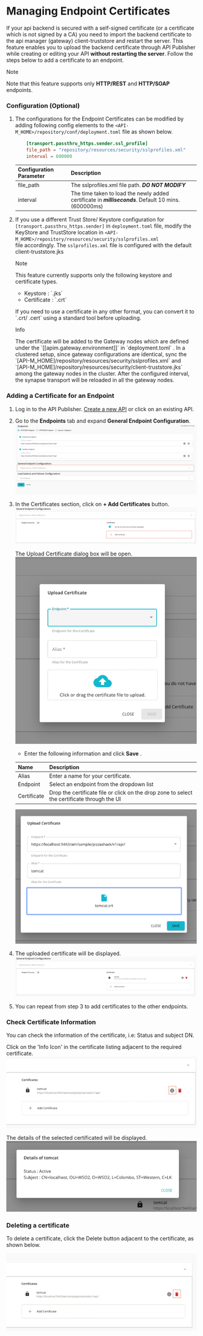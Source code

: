 # Managing Endpoint Certificates

If your api backend is secured with a self-signed certificate (or a certificate which is not signed by a CA) you need to
 import the backend certificate to the api manager (gateway) client-truststore and restart the server. This feature
  enables you to upload the backend certificate through API Publisher while creating or editing your API **without
   restarting the server**. Follow the steps below to add a certificate to an endpoint. 
    
   <html>
        <div class="admonition note">
            <p class="admonition-title">Note</p>
            <p>Note that this feature supports only <b>HTTP/REST</b> and <b>HTTP/SOAP</b> endpoints.
            </p>
        </div> 
   </html>

### Configuration (Optional)

1.  The configurations for the Endpoint Certificates can be modified by adding following config elements to the 
 `<API-M_HOME>/repository/conf/deployment.toml` file as shown below. 
    ``` toml
        [transport.passthru_https.sender.ssl_profile]
        file_path = "repository/resources/security/sslprofiles.xml"
        interval = 600000
    ```
    
    | Configuration Parameter        | Description|
    |-------------|---------------------------------------------------|
    | file_path   | The sslprofiles.xml file path. ***DO NOT MODIFY***|
    | interval    | The time taken to load the newly added certificate in ***milliseconds***. Default 10 mins. (600000ms) |

2.  If you use a different Trust Store/ Keystore configuration for `[transport.passthru_https.sender]` in `deployment.toml` file, modify the KeyStore and TrustStore location in
`<API-M_HOME>/repository/resources/security/sslprofiles.xml` file accordingly.  The `sslprofiles.xml` file is configured with the default client-truststore.jks
    
    <html>
      <div class="admonition note">
          <p class="admonition-title">Note</p>
          <p>
            This feature currently supports only the following keystore and certificate types.
          </p>
          <ul>
            <li>Keystore : `.jks`</li>
            <li>Certificate : `.crt`</li>
          </ul>
          <p>
            If you need to use a certificate in any other format, you can convert it to `.crt/ .cert` using a standard
             tool before uploading.
          </p>
      </div> 
    </html>

    <html>
      <div class="admonition info">
          <p class="admonition-title">Info</p>
          <p>
            The certificate will be added to the Gateway nodes which are defined under the
             `[[apim.gateway.environment]]` in `deployment.toml` . 
             In a clustered setup, since gateway configurations are identical, sync the
             `[API-M_HOME]/repository/resources/security/sslprofiles.xml` and `[API-M_HOME]/repository/resources/security/client-truststore.jks` among the gateway nodes in the cluster. After the configured interval, the
              synapse transport will be reloaded in all the gateway nodes.
          </p>
      </div> 
    </html>

### Adding a Certificate for an Endpoint

1.  Log in to the API Publisher. [Create a new API](../CreateAPI/create-a-rest-api.md) or click on an existing API.
2.  Go to the **Endpoints** tab and expand **General Endpoint Configuration**. 
    ![Open General Endpoint Configuration](../../../assets/img/Learn/open-general-endpoint-configuration.png)
3.  In the Certificates section, click on **\+ Add Certificates** button.
   ![Click on Add Certificate](../../../assets/img/Learn/click-add-certificate.png)
   
    The Upload Certificate dialog box will be open.
    ![Upload Certificate Dialog](../../../assets/img/Learn/upload-certificate-open.png)

    *  Enter the following information and click **Save** .
    
    | Name        | Description                                                                              |
    |-------------|------------------------------------------------------------------------------------------|
    | Alias       | Enter a name for your certificate.                                                       |
    | Endpoint    | Select an endpoint from the dropdown list                                                |
    | Certificate | Drop the certificate file or click on the drop zone to select the certificate through the UI |

    ![](../../../assets/img/Learn/certificate-inputs-provided.png)

4.  The uploaded certificate will be displayed.
    ![](../../../assets/img/Learn/certificate-added.png)
5.  You can repeat from step 3 to add certificates to the other endpoints.

### Check Certificate Information

You can check the information of the certificate, i.e: Status and subject DN.

Click on the 'Info Icon' in the certificate listing adjacent to the required certificate.
![](../../../assets/img/Learn/certificate-info-click.jpg)

The details of the selected certificated will be displayed.
![](../../../assets/img/Learn/certificate-details.png)

### Deleting a certificate

To delete a certificate, click the Delete button adjacent to the certificate, as shown below.

![](../../../assets/img/Learn/certificate-delete-btn-select.jpg)

